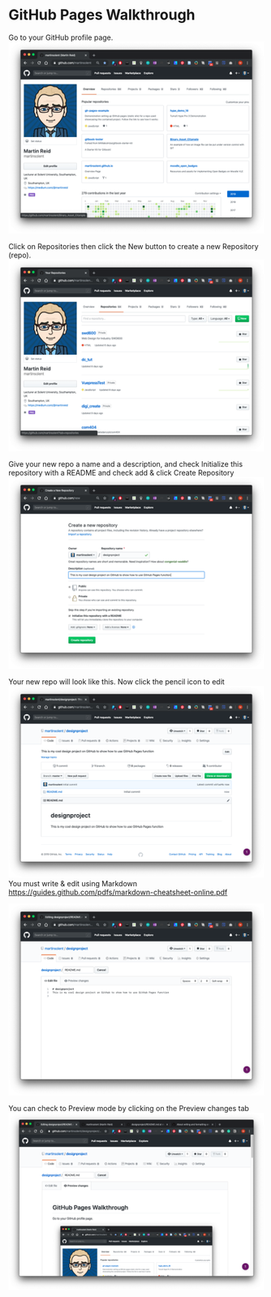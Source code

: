 # GitHub Pages Walkthrough

Go to your GitHub profile page.
![](images/gh_1.png)

Click on Repositories then click the New button to create a new Repository (repo).
![](images/gh_2.png)

Give your new repo a name and a description, and check Initialize this repository with a README and check add  & click Create Repository
![](images/gh_5.png)

Your new repo will look like this. Now click the pencil icon to edit
![](images/gh_6.png)
You must write & edit using Markdown https://guides.github.com/pdfs/markdown-cheatsheet-online.pdf

![](images/gh_7.png)

You can check to Preview mode by clicking on the Preview changes tab
![](images/gh_34.png)
